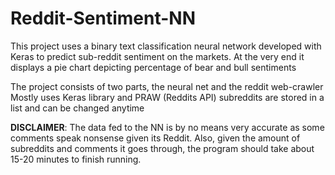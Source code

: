 # Reddit-Sentiment-NN
This project uses a binary text classification neural network developed with Keras to predict sub-reddit sentiment on the markets. At the very end it displays a pie chart depicting percentage of bear and bull sentiments

The project consists of two parts, the neural net and the reddit web-crawler
Mostly uses Keras library and PRAW (Reddits API)
subreddits are stored in a list and can be changed anytime

**DISCLAIMER**: The data fed to the NN is by no means very accurate as some comments speak nonsense given its Reddit. Also, given the amount of subreddits and comments it goes through, the program should take about 15-20 minutes to finish running.
